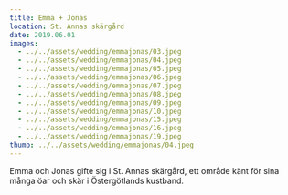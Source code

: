 ```yaml
---
title: Emma + Jonas
location: St. Annas skärgård
date: 2019.06.01
images:
  - ../../assets/wedding/emmajonas/03.jpeg
  - ../../assets/wedding/emmajonas/04.jpeg
  - ../../assets/wedding/emmajonas/05.jpeg
  - ../../assets/wedding/emmajonas/06.jpeg
  - ../../assets/wedding/emmajonas/07.jpeg
  - ../../assets/wedding/emmajonas/08.jpeg
  - ../../assets/wedding/emmajonas/09.jpeg
  - ../../assets/wedding/emmajonas/10.jpeg
  - ../../assets/wedding/emmajonas/15.jpeg
  - ../../assets/wedding/emmajonas/16.jpeg
  - ../../assets/wedding/emmajonas/19.jpeg
thumb: ../../assets/wedding/emmajonas/04.jpeg
---
```


Emma och Jonas gifte sig i St. Annas skärgård, ett område känt för sina många öar och skär i Östergötlands kustband.
